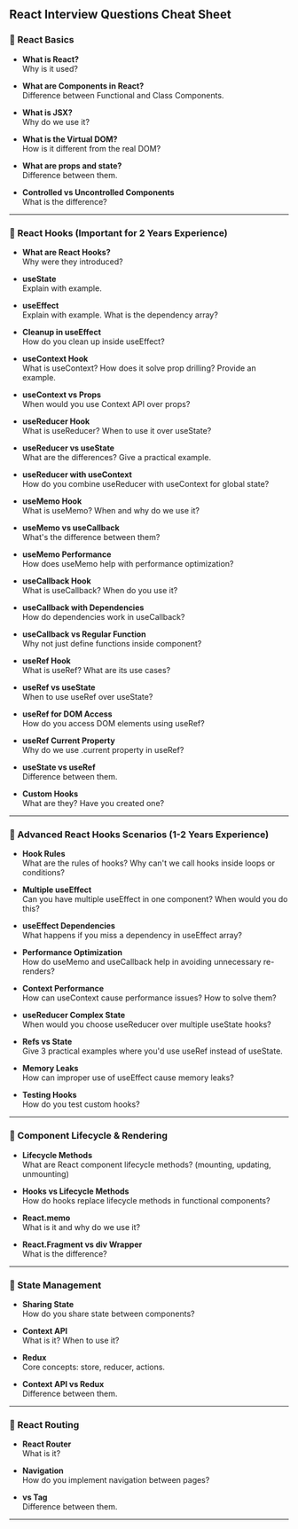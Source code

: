 ## React Interview Questions Cheat Sheet

### 🔹 React Basics

- **What is React?**  
    Why is it used?

- **What are Components in React?**  
    Difference between Functional and Class Components.

- **What is JSX?**  
    Why do we use it?

- **What is the Virtual DOM?**  
    How is it different from the real DOM?

- **What are props and state?**  
    Difference between them.

- **Controlled vs Uncontrolled Components**  
    What is the difference?

---

### 🔹 React Hooks (Important for 2 Years Experience)

- **What are React Hooks?**  
    Why were they introduced?

- **useState**  
    Explain with example.

- **useEffect**  
    Explain with example. What is the dependency array?

- **Cleanup in useEffect**  
    How do you clean up inside useEffect?

- **useContext Hook**  
    What is useContext? How does it solve prop drilling? Provide an example.

- **useContext vs Props**  
    When would you use Context API over props?

- **useReducer Hook**  
    What is useReducer? When to use it over useState?

- **useReducer vs useState**  
    What are the differences? Give a practical example.

- **useReducer with useContext**  
    How do you combine useReducer with useContext for global state?

- **useMemo Hook**  
    What is useMemo? When and why do we use it?

- **useMemo vs useCallback**  
    What's the difference between them?

- **useMemo Performance**  
    How does useMemo help with performance optimization?

- **useCallback Hook**  
    What is useCallback? When do you use it?

- **useCallback with Dependencies**  
    How do dependencies work in useCallback?

- **useCallback vs Regular Function**  
    Why not just define functions inside component?

- **useRef Hook**  
    What is useRef? What are its use cases?

- **useRef vs useState**  
    When to use useRef over useState?

- **useRef for DOM Access**  
    How do you access DOM elements using useRef?

- **useRef Current Property**  
    Why do we use .current property in useRef?

- **useState vs useRef**  
    Difference between them.

- **Custom Hooks**  
    What are they? Have you created one?

---

### 🔹 Advanced React Hooks Scenarios (1-2 Years Experience)

- **Hook Rules**  
    What are the rules of hooks? Why can't we call hooks inside loops or conditions?

- **Multiple useEffect**  
    Can you have multiple useEffect in one component? When would you do this?

- **useEffect Dependencies**  
    What happens if you miss a dependency in useEffect array?

- **Performance Optimization**  
    How do useMemo and useCallback help in avoiding unnecessary re-renders?

- **Context Performance**  
    How can useContext cause performance issues? How to solve them?

- **useReducer Complex State**  
    When would you choose useReducer over multiple useState hooks?

- **Refs vs State**  
    Give 3 practical examples where you'd use useRef instead of useState.

- **Memory Leaks**  
    How can improper use of useEffect cause memory leaks?

- **Testing Hooks**  
    How do you test custom hooks?

---

### 🔹 Component Lifecycle & Rendering

- **Lifecycle Methods**  
    What are React component lifecycle methods? (mounting, updating, unmounting)

- **Hooks vs Lifecycle Methods**  
    How do hooks replace lifecycle methods in functional components?

- **React.memo**  
    What is it and why do we use it?

- **React.Fragment vs div Wrapper**  
    What is the difference?

---

### 🔹 State Management

- **Sharing State**  
    How do you share state between components?

- **Context API**  
    What is it? When to use it?

- **Redux**  
    Core concepts: store, reducer, actions.

- **Context API vs Redux**  
    Difference between them.

---

### 🔹 React Routing

- **React Router**  
    What is it?

- **Navigation**  
    How do you implement navigation between pages?

- **<Link> vs <a> Tag**  
    Difference between them.

---

